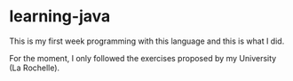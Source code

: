 # learning-java
This is my first week programming with this language and this is what I did.

For the moment, I only followed the exercises proposed by my University (La Rochelle).
